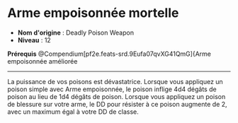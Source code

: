 # Arme empoisonnée mortelle

 * **Nom d'origine** : Deadly Poison Weapon
 * **Niveau** : 12


<p><span id="ctl00_MainContent_DetailedOutput"><strong>Prérequis</strong> @Compendium[pf2e.feats-srd.9Eufa07qvXG41QmG]{Arme empoisonnée améliorée<br></span></p>
<hr>
<p>La puissance de vos poisons est dévastatrice. Lorsque vous appliquez un poison simple avec Arme empoisonnée, le poison inflige 4d4 dégâts de poison au lieu de 1d4 dégâts de poison. Lorsque vous appliquez un poison de blessure sur votre arme, le DD pour résister à ce poison augmente de 2, avec un maximum égal à votre DD de classe.&nbsp;</p>